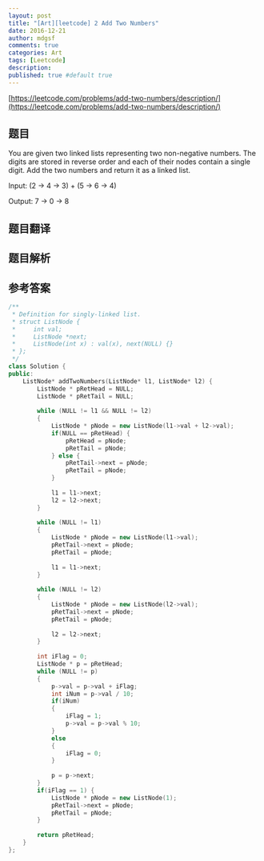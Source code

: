 ```yaml
---
layout: post
title: "[Art][leetcode] 2 Add Two Numbers"
date: 2016-12-21
author: mdgsf
comments: true
categories: Art
tags: [Leetcode]
description:
published: true #default true
---
```


[https://leetcode.com/problems/add-two-numbers/description/](https://leetcode.com/problems/add-two-numbers/description/)

## 题目

You are given two linked lists representing two non-negative numbers. 
The digits are stored in reverse order and each of their nodes contain a single digit. 
Add the two numbers and return it as a linked list.

Input: (2 -> 4 -> 3) + (5 -> 6 -> 4)

Output: 7 -> 0 -> 8

## 题目翻译

## 题目解析

## 参考答案

```cpp
/**
 * Definition for singly-linked list.
 * struct ListNode {
 *     int val;
 *     ListNode *next;
 *     ListNode(int x) : val(x), next(NULL) {}
 * };
 */
class Solution {
public:
    ListNode* addTwoNumbers(ListNode* l1, ListNode* l2) {
        ListNode * pRetHead = NULL;
        ListNode * pRetTail = NULL;
        
        while (NULL != l1 && NULL != l2)
        {
            ListNode * pNode = new ListNode(l1->val + l2->val);
            if(NULL == pRetHead) {
                pRetHead = pNode;
                pRetTail = pNode;
            } else {
                pRetTail->next = pNode;
                pRetTail = pNode;
            }
            
            l1 = l1->next;
            l2 = l2->next;
        }
        
        while (NULL != l1) 
        {
            ListNode * pNode = new ListNode(l1->val);
            pRetTail->next = pNode;
            pRetTail = pNode;
            
            l1 = l1->next;
        }
        
        while (NULL != l2) 
        {
            ListNode * pNode = new ListNode(l2->val);
            pRetTail->next = pNode;
            pRetTail = pNode;
            
            l2 = l2->next;
        }
        
        int iFlag = 0;
        ListNode * p = pRetHead;
        while (NULL != p)
        {
            p->val = p->val + iFlag;
            int iNum = p->val / 10;
            if(iNum)
            {
                iFlag = 1;
                p->val = p->val % 10;
            } 
            else
            {
                iFlag = 0;
            }
            
            p = p->next;
        }
        if(iFlag == 1) {
            ListNode * pNode = new ListNode(1);
            pRetTail->next = pNode;
            pRetTail = pNode;
        }
        
        return pRetHead;
    }
};
```
